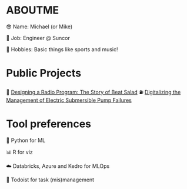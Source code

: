 # ABOUTME 
😎 Name: Michael (or Mike)

🔨 Job: Engineer @ Suncor

🏒 Hobbies: Basic things like sports and music!

# Public Projects
🎵 [Designing a Radio Program: The Story of Beat Salad](https://medium.com/@michael.ellsworth/designing-a-radio-program-the-story-of-beat-salad-81b66a81a501)
⛽ [Digitalizing the Management of Electric Submersible Pump Failures](https://doi.org/10.2118/218124-MS)

# Tool preferences
🤖 Python for ML

📊 R for viz

☁️ Databricks, Azure and Kedro for MLOps

📝 Todoist for task (mis)management
